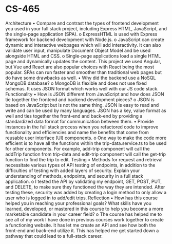 # CS-465
Architecture
•	Compare and contrast the types of frontend development you used in your full stack project, including Express HTML, JavaScript, and the single-page application (SPA).
o	ExpressHTML is used with Express framework for backend development with Node.js. 
o	JavaScript can create dynamic and interactive webpages which will add interactivity. It can also validate user input, manipulate Document Object Model and be used alongside HTML and CSS.
o	Single-page applications load a single HTML page and dynamically updates the content. This project we used Angular, but Vue and React are also popular choices with React being the most popular. SPAs can run faster and smoother than traditional web pages but do have some drawbacks as well.
•	Why did the backend use a NoSQL MongoDB database?
o	MongoDB is flexible and does not use fixed schemas. It uses JSON format which works well with our JS code stack.
Functionality
•	How is JSON different from JavaScript and how does JSON tie together the frontend and backend development pieces?
o	JSON is based on JavaScript but is not the same thing. JSON is easy to read and write and can be used by many languages. JSON has a key, value format as well and ties together the front-end and back-end by providing a standardized data format for communication between them. 
•	Provide instances in the full stack process when you refactored code to improve functionality and efficiencies and name the benefits that come from reusable user interface (UI) components.
o	One way to make the code more efficient is to have all the functions within the trip-data.service.ts to be used for other components. For example, add-trip component will call the addTrip function from trip-data and edit-trip component will call the get-trip function to find the trip to edit.
Testing
•	Methods for request and retrieval necessitate various types of API testing of endpoints, in addition to the difficulties of testing with added layers of security. Explain your understanding of methods, endpoints, and security in a full stack application.
o	I tested the API by validating my endpoint, GET, POST, PUT, and DELETE, to make sure they functioned the way they are intended. After testing these, security was added by creating a login method to only allow a user who is logged in to add/edit trips.
Reflection
•	How has this course helped you in reaching your professional goals? What skills have you learned, developed, or mastered in this course to help you become a more marketable candidate in your career field?
o	The course has helped me to see all of my work I have done in previous courses work together to create a functioning website. It has let me create an API and see how both the front-end and back-end utilize it. This has helped me get started down a pathway that could lead to a full-stack career.

